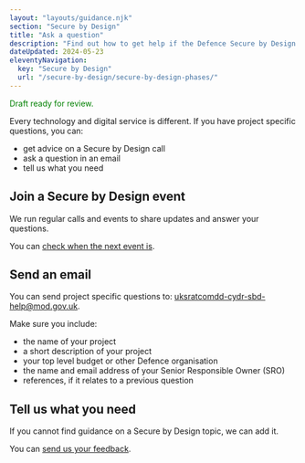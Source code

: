 ```yaml
---
layout: "layouts/guidance.njk"
section: "Secure by Design"
title: "Ask a question"
description: "Find out how to get help if the Defence Secure by Design guidance does not answer your questions."
dateUpdated: 2024-05-23
eleventyNavigation:
  key: "Secure by Design"
  url: "/secure-by-design/secure-by-design-phases/"
---
```


<p class="govuk-body" style="color:green">
Draft ready for review.
</p> 

Every technology and digital service is different. If you have project specific questions, you can: 

- get advice on a Secure by Design call 
- ask a question in an email
- tell us what you need


## Join a Secure by Design event

We run regular calls and events to share updates and answer your questions. 

You can [check when the next event is]().


## Send an email 

You can send project specific questions to: [uksratcomdd-cydr-sbd-help@mod.gov.uk](mailto:uksratcomdd-cydr-sbd-help@mod.gov.uk?subject=Question%20on%20Secure%20by%20Design). 

Make sure you include: 

- the name of your project
- a short description of your project
- your top level budget or other Defence organisation 
- the name and email address of your Senior Responsible Owner (SRO)
- references, if it relates to a previous question
 

##  Tell us what you need

If you cannot find guidance on a Secure by Design topic, we can add it. 

You can [send us your feedback]().
